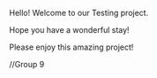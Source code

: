 Hello! Welcome to our Testing project.

Hope you have a wonderful stay!

Please enjoy this amazing project! 

//Group 9
